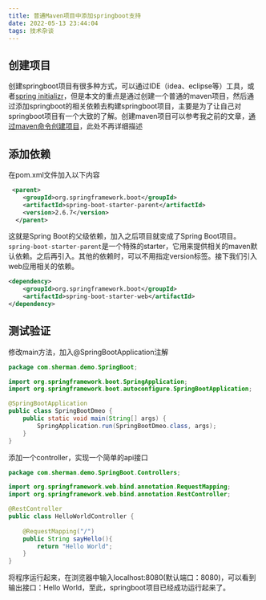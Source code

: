 ```yaml
---
title: 普通Maven项目中添加springboot支持
date: 2022-05-13 23:44:04
tags: 技术杂谈
---
```


## 创建项目

创建springboot项目有很多种方式，可以通过IDE（idea、eclipse等）工具，或者[spring initializr](https://start.spring.io/)，但是本文的重点是通过创建一个普通的maven项目，然后通过添加springboot的相关依赖去构建springboot项目，主要是为了让自己对springboot项目有一个大致的了解。创建maven项目可以参考我之前的文章，[通过maven命令创建项目](https://www.toutiao.com/article/7094642417542087176/?log_from=631fee930fa56_1652456805449)，此处不再详细描述

## 添加依赖

在pom.xml文件加入以下内容

```xml
 <parent>
    <groupId>org.springframework.boot</groupId>
    <artifactId>spring-boot-starter-parent</artifactId>
    <version>2.6.7</version>
  </parent>
```

这就是Spring Boot的父级依赖，加入之后项目就变成了Spring Boot项目。`spring-boot-starter-parent`是一个特殊的starter，它用来提供相关的maven默认依赖。之后再引入。其他的依赖时，可以不用指定version标签。接下我们引入web应用相关的依赖。

```xml
<dependency>
    <groupId>org.springframework.boot</groupId>
    <artifactId>spring-boot-starter-web</artifactId>
</dependency>
```

## 测试验证

修改main方法，加入@SpringBootApplication注解

```java
package com.sherman.demo.SpringBoot;

import org.springframework.boot.SpringApplication;
import org.springframework.boot.autoconfigure.SpringBootApplication;

@SpringBootApplication
public class SpringBootDmeo {
    public static void main(String[] args) {
        SpringApplication.run(SpringBootDmeo.class, args);
    }
}
```

添加一个controller，实现一个简单的api接口

```java
package com.sherman.demo.SpringBoot.Controllers;

import org.springframework.web.bind.annotation.RequestMapping;
import org.springframework.web.bind.annotation.RestController;

@RestController
public class HelloWorldController {
 
    @RequestMapping("/")
    public String sayHello(){
        return "Hello World";
    }
}
```

将程序运行起来，在浏览器中输入localhost:8080(默认端口：8080)，可以看到输出接口：Hello World，至此，springboot项目已经成功运行起来了。
